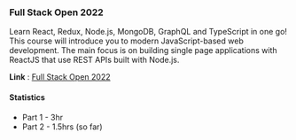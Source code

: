 ### Full Stack Open 2022

Learn React, Redux, Node.js, MongoDB, GraphQL and TypeScript in one go! This course will introduce you to modern JavaScript-based web development. The main focus is on building single page applications with ReactJS that use REST APIs built with Node.js.

**Link** : [Full Stack Open 2022](https://fullstackopen.com)

#### Statistics
- Part 1 - 3hr
- Part 2 - 1.5hrs (so far)

